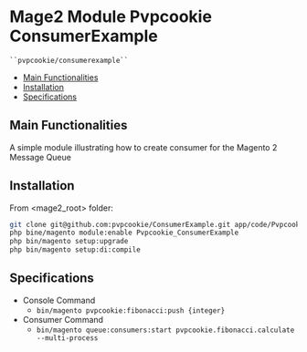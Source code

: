 # Mage2 Module Pvpcookie ConsumerExample

    ``pvpcookie/consumerexample``

 - [Main Functionalities](#markdown-header-main-functionalities)
 - [Installation](#markdown-header-installation)
 - [Specifications](#markdown-header-specifications)


## Main Functionalities
A simple module illustrating how to create consumer for the Magento 2 Message Queue

## Installation

From <mage2_root> folder:
```bash
git clone git@github.com:pvpcookie/ConsumerExample.git app/code/Pvpcookie/ConsumerExample
php bine/magento module:enable Pvpcookie_ConsumerExample
php bin/magento setup:upgrade
php bin/magento setup:di:compile
```

## Specifications

 - Console Command
	- `bin/magento pvpcookie:fibonacci:push {integer}`
 - Consumer Command
    - `bin/magento queue:consumers:start pvpcookie.fibonacci.calculate --multi-process`



